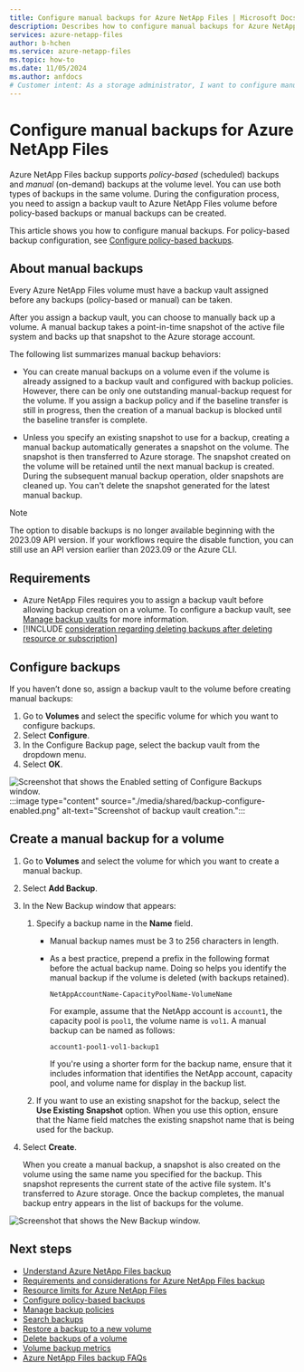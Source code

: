 ```yaml
---
title: Configure manual backups for Azure NetApp Files | Microsoft Docs
description: Describes how to configure manual backups for Azure NetApp Files volumes.
services: azure-netapp-files
author: b-hchen
ms.service: azure-netapp-files
ms.topic: how-to
ms.date: 11/05/2024
ms.author: anfdocs
# Customer intent: As a storage administrator, I want to configure manual backups for Azure NetApp Files volumes, so that I can create point-in-time snapshots to ensure data protection and recovery for my applications.
---
```

# Configure manual backups for Azure NetApp Files 

Azure NetApp Files backup supports *policy-based* (scheduled) backups and *manual* (on-demand) backups at the volume level. You can use both types of backups in the same volume. During the configuration process, you need to assign a backup vault to Azure NetApp Files volume before policy-based backups or manual backups can be created. 

This article shows you how to configure manual backups. For policy-based backup configuration, see [Configure policy-based backups](backup-configure-policy-based.md).  

## About manual backups  

Every Azure NetApp Files volume must have a backup vault assigned before any backups (policy-based or manual) can be taken.   

After you assign a backup vault, you can choose to manually back up a volume. A manual backup takes a point-in-time snapshot of the active file system and backs up that snapshot to the Azure storage account.

The following list summarizes manual backup behaviors:  

* You can create manual backups on a volume even if the volume is already assigned to a backup vault and configured with backup policies.  However, there can be only one outstanding manual-backup request for the volume. If you assign a backup policy and if the baseline transfer is still in progress, then the creation of a manual backup is blocked until the baseline transfer is complete.

* Unless you specify an existing snapshot to use for a backup, creating a manual backup automatically generates a snapshot on the volume. The snapshot is then transferred to Azure storage. The snapshot created on the volume will be retained until the next manual backup is created. During the subsequent manual backup operation, older snapshots are cleaned up. You can't delete the snapshot generated for the latest manual backup. 

>[!NOTE]
>The option to disable backups is no longer available beginning with the 2023.09 API version. If your workflows require the disable function, you can still use an API version earlier than 2023.09 or the Azure CLI. 

## Requirements

* Azure NetApp Files requires you to assign a backup vault before allowing backup creation on a volume. To configure a backup vault, see [Manage backup vaults](backup-vault-manage.md) for more information.
* [!INCLUDE [consideration regarding deleting backups after deleting resource or subscription](includes/disable-delete-backup.md)]

## Configure backups

If you haven’t done so, assign a backup vault to the volume before creating manual backups: 

1. Go to **Volumes** and select the specific volume for which you want to configure backups.
2. Select **Configure**.
3. In the Configure Backup page, select the backup vault from the dropdown menu.  
4. Select **OK**.   

![Screenshot that shows the Enabled setting of Configure Backups window.](./media/shared/backup-configure-enabled.png)
:::image type="content" source="./media/shared/backup-configure-enabled.png" alt-text="Screenshot of backup vault creation.":::

## Create a manual backup for a volume

1. Go to **Volumes** and select the volume for which you want to create a manual backup.
2. Select **Add Backup**.
3. In the New Backup window that appears:   

    1. Specify a backup name in the **Name** field.   
    
        * Manual backup names must be 3 to 256 characters in length.   
        * As a best practice, prepend a prefix in the following format before the actual backup name. Doing so helps you identify the manual backup if the volume is deleted (with backups retained).   

            `NetAppAccountName-CapacityPoolName-VolumeName`   

            For example, assume that the NetApp account is `account1`, the capacity pool is `pool1`, the volume name is `vol1`. A manual backup can be named as follows:    

            `account1-pool1-vol1-backup1`   

            If you're using a shorter form for the backup name, ensure that it includes information that identifies the NetApp account, capacity pool, and volume name for display in the backup list.
            
    2. If you want to use an existing snapshot for the backup, select the **Use Existing Snapshot** option.  When you use this option, ensure that the Name field matches the existing snapshot name that is being used for the backup. 

4. Select **Create**. 

    When you create a manual backup, a snapshot is also created on the volume using the same name you specified for the backup. This snapshot represents the current state of the active file system. It's transferred to Azure storage. Once the backup completes, the manual backup entry appears in the list of backups for the volume.

![Screenshot that shows the New Backup window.](./media/backup-configure-manual/backup-new.png)


## Next steps  

* [Understand Azure NetApp Files backup](backup-introduction.md)
* [Requirements and considerations for Azure NetApp Files backup](backup-requirements-considerations.md)
* [Resource limits for Azure NetApp Files](azure-netapp-files-resource-limits.md)
* [Configure policy-based backups](backup-configure-policy-based.md)
* [Manage backup policies](backup-manage-policies.md)
* [Search backups](backup-search.md)
* [Restore a backup to a new volume](backup-restore-new-volume.md)
* [Delete backups of a volume](backup-delete.md)
* [Volume backup metrics](azure-netapp-files-metrics.md#volume-backup-metrics)
* [Azure NetApp Files backup FAQs](faq-backup.md)
